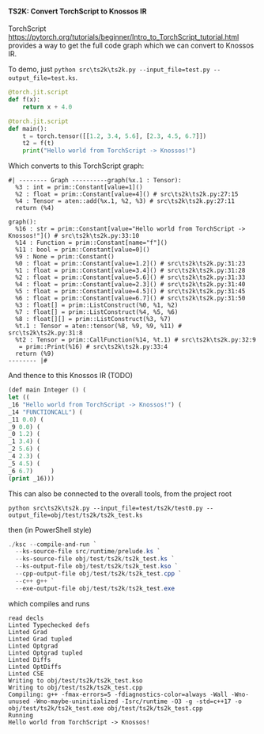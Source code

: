 #### TS2K: Convert TorchScript to Knossos IR

TorchScript https://pytorch.org/tutorials/beginner/Intro_to_TorchScript_tutorial.html provides a way to get the full code graph which we can convert to Knossos IR.


To demo, just `python src\ts2k\ts2k.py --input_file=test.py --output_file=test.ks`.

```python
@torch.jit.script
def f(x):
    return x + 4.0

@torch.jit.script
def main():
    t = torch.tensor([[1.2, 3.4, 5.6], [2.3, 4.5, 6.7]])
    t2 = f(t)
    print("Hello world from TorchScript -> Knossos!")
```

Which converts to this TorchScript graph:

```
#| -------- Graph ----------graph(%x.1 : Tensor):
  %3 : int = prim::Constant[value=1]()
  %2 : float = prim::Constant[value=4]() # src\ts2k\ts2k.py:27:15
  %4 : Tensor = aten::add(%x.1, %2, %3) # src\ts2k\ts2k.py:27:11
  return (%4)

graph():
  %16 : str = prim::Constant[value="Hello world from TorchScript -> Knossos!"]() # src\ts2k\ts2k.py:33:10
  %14 : Function = prim::Constant[name="f"]()
  %11 : bool = prim::Constant[value=0]()
  %9 : None = prim::Constant()
  %0 : float = prim::Constant[value=1.2]() # src\ts2k\ts2k.py:31:23
  %1 : float = prim::Constant[value=3.4]() # src\ts2k\ts2k.py:31:28
  %2 : float = prim::Constant[value=5.6]() # src\ts2k\ts2k.py:31:33
  %4 : float = prim::Constant[value=2.3]() # src\ts2k\ts2k.py:31:40
  %5 : float = prim::Constant[value=4.5]() # src\ts2k\ts2k.py:31:45
  %6 : float = prim::Constant[value=6.7]() # src\ts2k\ts2k.py:31:50
  %3 : float[] = prim::ListConstruct(%0, %1, %2)
  %7 : float[] = prim::ListConstruct(%4, %5, %6)
  %8 : float[][] = prim::ListConstruct(%3, %7)
  %t.1 : Tensor = aten::tensor(%8, %9, %9, %11) # src\ts2k\ts2k.py:31:8
  %t2 : Tensor = prim::CallFunction(%14, %t.1) # src\ts2k\ts2k.py:32:9
   = prim::Print(%16) # src\ts2k\ts2k.py:33:4
  return (%9)
-------- |#
```

  And thence to this Knossos IR (TODO)

  ```lisp
(def main Integer () (
 let ((
 _16 "Hello world from TorchScript -> Knossos!") (
 _14 "FUNCTIONCALL") (
 _11 0.0) (
 _9 0.0) (
 _0 1.2) (
 _1 3.4) (
 _2 5.6) (
 _4 2.3) (
 _5 4.5) (
 _6 6.7)     ) 
 (print _16)))
```

This can also be connected to the overall tools, from the project root

```
python src\ts2k\ts2k.py --input_file=test/ts2k/test0.py --output_file=obj/test/ts2k/ts2k_test.ks
```

then (in PowerShell style)

```powershell
./ksc --compile-and-run `
  --ks-source-file src/runtime/prelude.ks `
  --ks-source-file obj/test/ts2k/ts2k_test.ks `
  --ks-output-file obj/test/ts2k/ts2k_test.kso `
  --cpp-output-file obj/test/ts2k/ts2k_test.cpp `
  --c++ g++ `
  --exe-output-file obj/test/ts2k/ts2k_test.exe
```

which compiles and runs

```
read decls
Linted Typechecked defs
Linted Grad
Linted Grad tupled
Linted Optgrad
Linted Optgrad tupled
Linted Diffs
Linted OptDiffs
Linted CSE
Writing to obj/test/ts2k/ts2k_test.kso
Writing to obj/test/ts2k/ts2k_test.cpp
Compiling: g++ -fmax-errors=5 -fdiagnostics-color=always -Wall -Wno-unused -Wno-maybe-uninitialized -Isrc/runtime -O3 -g -std=c++17 -o obj/test/ts2k/ts2k_test.exe obj/test/ts2k/ts2k_test.cpp
Running
Hello world from TorchScript -> Knossos!
```